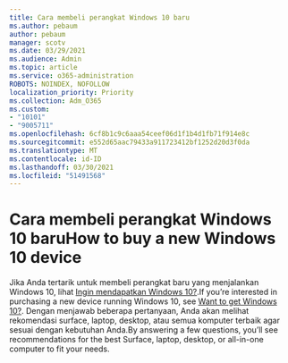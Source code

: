 ```yaml
---
title: Cara membeli perangkat Windows 10 baru
ms.author: pebaum
author: pebaum
manager: scotv
ms.date: 03/29/2021
ms.audience: Admin
ms.topic: article
ms.service: o365-administration
ROBOTS: NOINDEX, NOFOLLOW
localization_priority: Priority
ms.collection: Adm_O365
ms.custom:
- "10101"
- "9005711"
ms.openlocfilehash: 6cf8b1c9c6aaa54ceef06d1f1b4d1fb71f914e8c
ms.sourcegitcommit: e552d65aac79433a911723412bf1252d20d3f0da
ms.translationtype: MT
ms.contentlocale: id-ID
ms.lasthandoff: 03/30/2021
ms.locfileid: "51491568"
---
```

# <a name="how-to-buy-a-new-windows-10-device"></a><span data-ttu-id="69c46-102">Cara membeli perangkat Windows 10 baru</span><span class="sxs-lookup"><span data-stu-id="69c46-102">How to buy a new Windows 10 device</span></span>

<span data-ttu-id="69c46-103">Jika Anda tertarik untuk membeli perangkat baru yang menjalankan Windows 10, lihat [Ingin mendapatkan Windows 10?](https://www.microsoft.com/windows/get-windows-10).</span><span class="sxs-lookup"><span data-stu-id="69c46-103">If you’re interested in purchasing a new device running Windows 10, see [Want to get Windows 10?](https://www.microsoft.com/windows/get-windows-10).</span></span> <span data-ttu-id="69c46-104">Dengan menjawab beberapa pertanyaan, Anda akan melihat rekomendasi surface, laptop, desktop, atau semua komputer terbaik agar sesuai dengan kebutuhan Anda.</span><span class="sxs-lookup"><span data-stu-id="69c46-104">By answering a few questions, you’ll see recommendations for the best Surface, laptop, desktop, or all-in-one computer to fit your needs.</span></span>